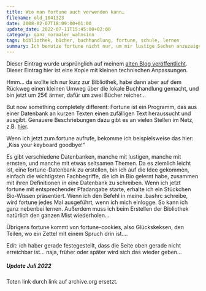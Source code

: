 ```yaml
---
title: Wie man fortune auch verwenden kann…
filename: old_1041323
date: 2008-02-07T18:09:00+01:00
update_date: 2022-07-11T15:45:00+02:00
category: ganz_normaler_wahnsinn
tags: bibliothek, bücher, buchhandlung, fortune, schule, lernen
summary: Ich benutze fortune nicht nur, um mir lustige Sachen anzuzeigen, sondern auch, um damit für das Abitur zu lernen.
---
```

Dieser Eintrag wurde ursprünglich auf meinem [alten Blog veröffentlicht](https://stu.blogger.de/stories/1041323/). Dieser Eintrag hier ist eine Kopie mit kleinen technischen Anpassungen.

Hmm… da wollte ich nur kurz zur Bibliothek, habe dann aber auf dem Rückweg einen kleinen Umweg über die lokale Buchhandlung gemacht, und bin jetzt um 25€ ärmer, dafür um zwei Bücher reicher…

But now something completely different:
Fortune ist ein Programm, das aus einer Datenbank an kurzen Texten einen zufälligen Text heraussucht und ausgibt. Genauere Beschriebungen dazu gibt es an vielen Stellen im Netz, z.B. [hier](https://web.archive.org/web/20080227034050/http://de.gentoo-wiki.com/Gl%C3%BCck_beim_Login).

Wenn ich jetzt zum fortune aufrufe, bekomme ich beispielsweise das hier: „Kiss your keyboard goodbye!“

Es gibt verschiedene Datenbanken, manche mit lustigen, manche mit ernsten, und manche mit etwas seltsamen Themen.
Da es ziemlich leicht ist, eine fortune-Datenbank zu erstellen, bin ich auf die Idee gekommen, einfach die wichtigsten Fachbegriffe, die ich in Bio gelernt habe, zusammen mit ihren Definitionen in eine Datenbank zu schreiben.
Wenn ich jetzt fortune mit entsprechender Pfadangabe starte, erhalte ich ein Stückchen Bio-Wissen präsentiert. Wenn ich den Befehl in meine .bashrc schreibe, wird fortune jedes Mal ausgeführt, wenn ich mich einlogge. So kann ich ganz nebenbei lernen. Außerdem muss ich beim Erstellen der Bibliothek natürlich den ganzen Mist wiederholen…

Übrigens fortune kommt von fortune-cookies, also Glückskeksen, den Teilen, wo ein Zettel mit einem Spruch drin ist….

Edit: ich haber gerade festegestellt, dass die Seite oben gerade nicht erreichbar ist… naja, früher oder später wird sich das wieder geben…

##### Update Juli 2022

Toten link durch link auf archive.org ersetzt.
